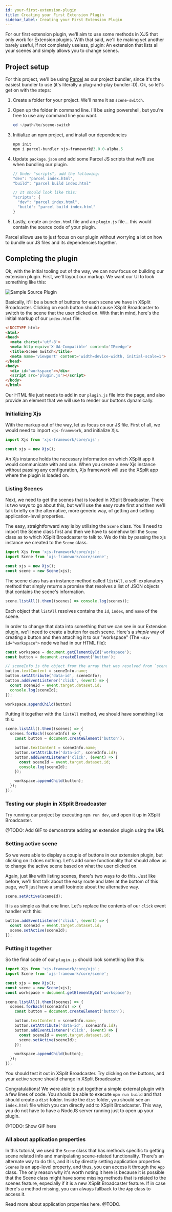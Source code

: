 ```yaml
---
id: your-first-extension-plugin
title: Creating your First Extension Plugin
sidebar_label: Creating your First Extension Plugin
---
```


For our first extension plugin, we'll aim to use some methods in XJS that only work for Extension plugins. With that said, we'll be making yet another barely useful, if not completely useless, plugin: An extension that lists all your scenes and simply allows you to change scenes.

## Project setup

For this project, we'll be using [Parcel](https://parceljs.org/) as our project bundler, since it's the easiest bundler to use (it's literally a plug-and-play bundler :D). Ok, so let's get on with the steps:

1. Create a folder for your project. We'll name it as `scene-switch`.

2. Open up the folder in command line. I'll be using powershell, but you're free to use any command line you want.

   ```powershell
   cd ~/path/to/scene-switch
   ```

3. Initialize an npm project, and install our dependencies

   ```powershell
   npm init
   npm i parcel-bundler xjs-framework@3.0.0-alpha.5
   ```

4. Update `package.json` and add some Parcel JS scripts that we'll use when bundling our plugin.

   ```javascript
   // Under "scripts", add the following:
   "dev": "parcel index.html",
   "build": "parcel build index.html"
   
   // It should look like this:
   "scripts": {
     "dev": "parcel index.html",
     "build": "parcel build index.html"
   }
   ```

5. Lastly, create an `index.html` file and an `plugin.js` file... this would contain the source code of your plugin.

Parcel allows use to just focus on our plugin without worrying a lot on how to bundle our JS files and its dependencies together.

## Completing the plugin

Ok, with the initial tooling out of the way, we can now focus on building our extension plugin. First, we'll layout our markup. We want our UI to look something like this:

![Sample Source Plugin](/img/xjs-test-app-2.gif)

Basically, it'll be a bunch of buttons for each scene we have in XSplit Broadcaster. Clicking on each button should cause XSplit Broadcaster to switch to the scene that the user clicked on. With that in mind, here's the initial markup of our `index.html` file:

```html
<!DOCTYPE html>
<html>
<head>
  <meta charset='utf-8'>
  <meta http-equiv='X-UA-Compatible' content='IE=edge'>
  <title>Scene Switch</title>
  <meta name='viewport' content='width=device-width, initial-scale=1'>
</head>
<body>
  <div id="workspace"></div>
  <script src='plugin.js'></script>
</body>
</html>
```

Our HTML file just needs to add in our `plugin.js` file into the page, and also provide an element that we will use to render our buttons dynamically.

### Initializing Xjs

With the markup out of the way, let us focus on our JS file. First of all, we would need to import `xjs-framework`, and initialize Xjs.

```javascript
import Xjs from 'xjs-framework/core/xjs';

const xjs = new Xjs();
```

An Xjs instance holds the necessary information on which XSplit app it would communicate with and use. When you create a new Xjs instance without passing any configuration, Xjs framework will use the XSplit app where the plugin is loaded on.

### Listing Scenes

Next, we need to get the scenes that is loaded in XSplit Broadcaster. There is two ways to go about this, but we'll use the easy route first and then we'll talk briefly on the alternative, more generic way, of getting and setting application-level properties.

The easy, straightforward way is by utilising the `Scene` class. You'll need to import the Scene class first and then we have to somehow tell the `Scene` class as to which XSplit Broadcaster to talk to. We do this by passing the xjs instance we created to the `Scene` class.

```javascript {2, 5}
import Xjs from 'xjs-framework/core/xjs';
import Scene from 'xjs-framework/core/scene';

const xjs = new Xjs();
const scene = new Scene(xjs);
```

The scene class has an instance method called `listAll`, a self-explanatory method that simply returns a promise that resolves a list of JSON objects that contains the scene's information.

```javascript
scene.listAll().then((scenes) => console.log(scenes));
```

Each object that `listAll` resolves contains the `id`, `index`, and `name` of the scene.

In order to change that data into something that we can see in our Extension plugin, we'll need to create a button for each scene. Here's a *simple* way of creating a button and then attaching it to our "workspace" (The `<div id="workspace">` node we had in our HTML file):

```javascript
const workspace = document.getElementById('workspace');
const button = document.createElement('button');

// sceneInfo is the object from the array that was resolved from `scene.listAll`
button.textContent = sceneInfo.name;
button.setAttribute('data-id', sceneInfo);
button.addEventListener('click', (event) => {
  const sceneId = event.target.dataset.id;
  console.log(sceneId);
});

workspace.appendChild(button)

```

Putting it together with the `listAll` method, we should have something like this:

```javascript
scene.listAll().then((scenes) => {
  scenes.forEach((sceneInfo) => {
    const button = document.createElement('button');

    button.textContent = sceneInfo.name;
    button.setAttribute('data-id', sceneInfo.id);
    button.addEventListener('click', (event) => {
      const sceneId = event.target.dataset.id;
      console.log(sceneId);
    });

    workspace.appendChild(button);
  });
});
```

### Testing our plugin in XSplit Broadcaster

Try running our project by executing `npm run dev`, and open it up in XSplit Broadcaster.

@TODO: Add GIF to demonstrate adding an extension plugin using the URL

### Setting active scene

So we were able to display a couple of buttons in our extension plugin, but clicking on it does nothing. Let's add some functionality that should allow us to change the active scene based on what the user clicked on.

Again, just like with listing scenes, there's two ways to do this. Just like before, we'll first talk about the easy route and later at the bottom of this page, we'll just have a small footnote about the alternative way.

```javascript
scene.setActive(sceneId);
```

It is as simple as that one liner. Let's replace the contents of our `click` event handler with this:

```javascript
button.addEventListener('click', (event) => {
  const sceneId = event.target.dataset.id;
  scene.setActive(sceneId);
});
```

### Putting it together

So the final code of our `plugin.js` should look something like this:

```javascript
import Xjs from 'xjs-framework/core/xjs';
import Scene from 'xjs-framework/core/scene';

const xjs = new Xjs();
const scene = new Scene(xjs);
const workspace = document.getElementById('workspace');

scene.listAll().then((scenes) => {
  scenes.forEach((sceneInfo) => {
    const button = document.createElement('button');

    button.textContent = sceneInfo.name;
    button.setAttribute('data-id', sceneInfo.id);
    button.addEventListener('click', (event) => {
      const sceneId = event.target.dataset.id;
      scene.setActive(sceneId);
    });

    workspace.appendChild(button);
  });
});

```

You should test it out in XSplit Broadcaster. Try clicking on the buttons, and your active scene should change in XSplit Broadcaster.

Congratulations! We were able to put together a simple external plugin with a few lines of code. You should be able to execute `npm run build` and that should create a `dist` folder. Inside the `dist` folder, you should see an `index.html` file which you can directly add to XSplit Broadcaster. This way, you do not have to have a NodeJS server running just to open up your plugin.

@TODO: Show GIF here

### All about application properties

In this tutorial, we used the `Scene` class that has methods specific to getting scene related info and manipulating scene-related functionality. There's an alternate way to do this, and it is by directly setting application properties. `Scenes` is an app-level property, and thus, you can access it through the `App` class. The only reason why it's worth noting it here is because it is possible that the Scene class might have some missing methods that is related to the scenes feature, especially if it is a new XSplit Broadcaster feature. If in case there's a method missing, you can always fallback to the `App` class to access it.

Read more about application properties here. @TODO.

